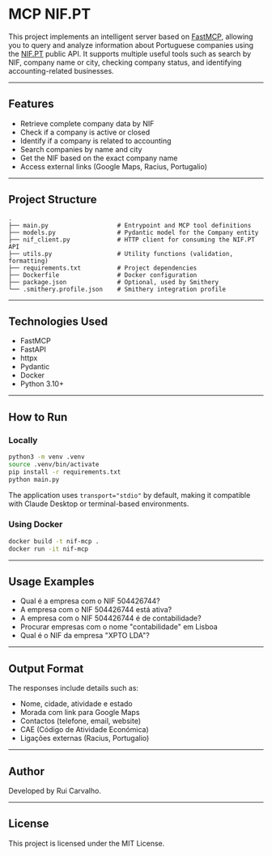 # MCP NIF.PT

This project implements an intelligent server based on [FastMCP](https://github.com/antero-ferreira/fastmcp), allowing you to query and analyze information about Portuguese companies using the [NIF.PT](https://www.nif.pt/) public API. It supports multiple useful tools such as search by NIF, company name or city, checking company status, and identifying accounting-related businesses.

---

## Features

- Retrieve complete company data by NIF
- Check if a company is active or closed
- Identify if a company is related to accounting
- Search companies by name and city
- Get the NIF based on the exact company name
- Access external links (Google Maps, Racius, Portugalio)

---

## Project Structure

```
.
├── main.py                   # Entrypoint and MCP tool definitions
├── models.py                 # Pydantic model for the Company entity
├── nif_client.py             # HTTP client for consuming the NIF.PT API
├── utils.py                  # Utility functions (validation, formatting)
├── requirements.txt          # Project dependencies
├── Dockerfile                # Docker configuration
├── package.json              # Optional, used by Smithery
└── .smithery.profile.json    # Smithery integration profile
```

---

## Technologies Used

- FastMCP
- FastAPI
- httpx
- Pydantic
- Docker
- Python 3.10+

---

## How to Run

### Locally

```bash
python3 -m venv .venv
source .venv/bin/activate
pip install -r requirements.txt
python main.py
```

The application uses `transport="stdio"` by default, making it compatible with Claude Desktop or terminal-based environments.

### Using Docker

```bash
docker build -t nif-mcp .
docker run -it nif-mcp
```

---

## Usage Examples

- Qual é a empresa com o NIF 504426744?
- A empresa com o NIF 504426744 está ativa?
- A empresa com o NIF 504426744 é de contabilidade?
- Procurar empresas com o nome "contabilidade" em Lisboa
- Qual é o NIF da empresa "XPTO LDA"?

---

## Output Format

The responses include details such as:

- Nome, cidade, atividade e estado
- Morada com link para Google Maps
- Contactos (telefone, email, website)
- CAE (Código de Atividade Económica)
- Ligações externas (Racius, Portugalio)


---

## Author

Developed by Rui Carvalho.

---

## License

This project is licensed under the MIT License.
